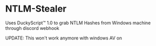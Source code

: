 # NTLM-Stealer
Uses DuckyScript™ 1.0 to grab NTLM Hashes from Windows machine through discord webhook

UPDATE: This won't work anymore with windows AV on
